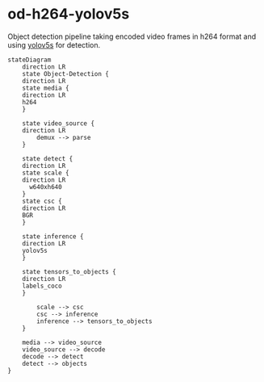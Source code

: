# od-h264-yolov5s

Object detection pipeline taking encoded video frames in h264 format and using [yolov5s]() for detection.

```mermaid
stateDiagram
    direction LR 
    state Object-Detection {
    direction LR
    state media {
	direction LR
    h264
    }

    state video_source {
	direction LR
		demux --> parse 
    }
   
    state detect {
	direction LR
    state scale {
	direction LR
      w640xh640
    }
    state csc {
	direction LR
    BGR
    }

    state inference {
	direction LR
	yolov5s
    }

    state tensors_to_objects {
	direction LR
    labels_coco
    }

		scale --> csc
		csc --> inference
		inference --> tensors_to_objects
    }
    
    media --> video_source
    video_source --> decode
    decode --> detect
    detect --> objects
} 
```
